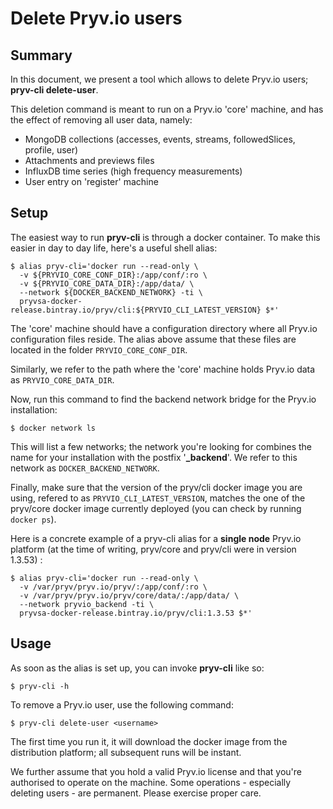 # Delete Pryv.io users

## Summary

In this document, we present a tool which allows to delete Pryv.io users;
**pryv-cli delete-user**.

This deletion command is meant to run on a Pryv.io 'core' machine,
and has the effect of removing all user data, namely:

  - MongoDB collections (accesses, events, streams, followedSlices, profile, user)
  - Attachments and previews files
  - InfluxDB time series (high frequency measurements)
  - User entry on 'register' machine

## Setup

The easiest way to run **pryv-cli** is through a docker container. To make this 
easier in day to day life, here's a useful shell alias: 

```shell
$ alias pryv-cli='docker run --read-only \
  -v ${PRYVIO_CORE_CONF_DIR}:/app/conf/:ro \
  -v ${PRYVIO_CORE_DATA_DIR}:/app/data/ \
  --network ${DOCKER_BACKEND_NETWORK} -ti \
  pryvsa-docker-release.bintray.io/pryv/cli:${PRYVIO_CLI_LATEST_VERSION} $*'
```

The 'core' machine should have a configuration directory where all Pryv.io
configuration files reside. The alias above assume that these files are located
in the folder `PRYVIO_CORE_CONF_DIR`.

Similarly, we refer to the path where the 'core' machine holds Pryv.io data
as `PRYVIO_CORE_DATA_DIR`.

Now, run this command to find the backend network bridge for the Pryv.io installation:

```shell
$ docker network ls
```

This will list a few networks; the network you're looking for combines the 
name for your installation with the postfix '**_backend**'.
We refer to this network as `DOCKER_BACKEND_NETWORK`.

Finally, make sure that the version of the pryv/cli docker image you are using,
refered to as `PRYVIO_CLI_LATEST_VERSION`, matches the one of the pryv/core
docker image currently deployed (you can check by running `docker ps`).

Here is a concrete example of a pryv-cli alias for a **single node** Pryv.io platform
(at the time of writing, pryv/core and pryv/cli were in version 1.3.53) :

```shell
$ alias pryv-cli='docker run --read-only \
  -v /var/pryv/pryv.io/pryv/:/app/conf/:ro \
  -v /var/pryv/pryv.io/pryv/core/data/:/app/data/ \
  --network pryvio_backend -ti \
  pryvsa-docker-release.bintray.io/pryv/cli:1.3.53 $*'
```

## Usage

As soon as the alias is set up, you can invoke **pryv-cli** like so: 

```shell
$ pryv-cli -h
```

To remove a Pryv.io user, use the following command:

```shell
$ pryv-cli delete-user <username>
```

The first time you run it, it will download the docker image from the distribution
platform; all subsequent runs will be instant. 

We further assume that you hold a valid Pryv.io license and that you're 
authorised to operate on the machine. Some operations - especially deleting 
users - are permanent. Please exercise proper care. 
